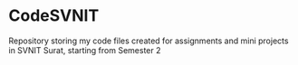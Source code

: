 # CodeSVNIT
Repository storing my code files created for assignments and mini projects in SVNIT Surat, starting from Semester 2

